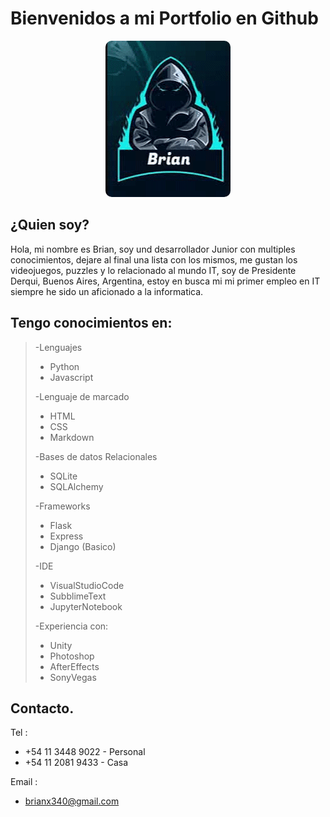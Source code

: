 
<h1> Bienvenidos a mi Portfolio en Github</h1>

<p align='center'>
<img src="./profile.gif" style='border-radius:10px;'>
</p>

 <h2> ¿Quien soy? </h2>
 
 Hola, mi nombre es Brian, soy und desarrollador Junior con multiples conocimientos, dejare al final una lista con los mismos, me gustan los videojuegos, puzzles y lo relacionado al mundo IT, soy de Presidente Derqui, Buenos Aires, Argentina, estoy en busca mi mi primer empleo en IT siempre he sido un aficionado a la informatica.

<h2> Tengo conocimientos en: </h2>

>-Lenguajes
>>
>* Python
>* Javascript
>>
>-Lenguaje de marcado
>* HTML
>* CSS
>* Markdown
>
>-Bases de datos Relacionales
>* SQLite
>* SQLAlchemy
>
>-Frameworks
>* Flask
>* Express
>* Django (Basico)
>
>-IDE
>* VisualStudioCode
>* SubblimeText
>* JupyterNotebook
>
>-Experiencia con:
>* Unity
>* Photoshop
>* AfterEffects
>* SonyVegas

<h2>Contacto.</h2>
<p>

Tel : 
* +54 11 3448 9022 - Personal
* +54 11 2081 9433 - Casa

Email :
* brianx340@gmail.com
</p>
